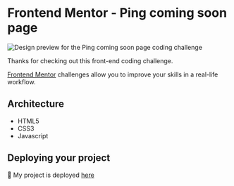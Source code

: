 # Frontend Mentor - Ping coming soon page

![Design preview for the Ping coming soon page coding challenge](./design/desktop-preview.jpg)

Thanks for checking out this front-end coding challenge.

[Frontend Mentor](https://www.frontendmentor.io) challenges allow you to improve your skills in a real-life workflow.

## Architecture

- HTML5
- CSS3
- Javascript

## Deploying your project

🚀 My project is deployed [here](https://ping-umber.vercel.app/)